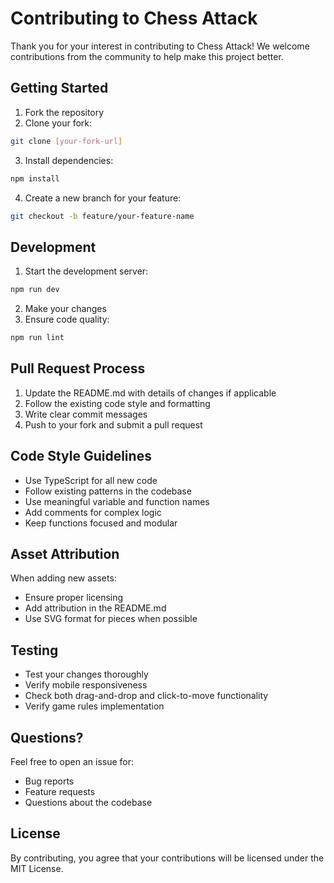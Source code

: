 # Contributing to Chess Attack

Thank you for your interest in contributing to Chess Attack! We welcome contributions from the community to help make this project better.

## Getting Started

1. Fork the repository
2. Clone your fork:

```bash
git clone [your-fork-url]
```

3. Install dependencies:

```bash
npm install
```

4. Create a new branch for your feature:

```bash
git checkout -b feature/your-feature-name
```

## Development

1. Start the development server:

```bash
npm run dev
```

2. Make your changes
3. Ensure code quality:

```bash
npm run lint
```

## Pull Request Process

1. Update the README.md with details of changes if applicable
2. Follow the existing code style and formatting
3. Write clear commit messages
4. Push to your fork and submit a pull request

## Code Style Guidelines

- Use TypeScript for all new code
- Follow existing patterns in the codebase
- Use meaningful variable and function names
- Add comments for complex logic
- Keep functions focused and modular

## Asset Attribution

When adding new assets:

- Ensure proper licensing
- Add attribution in the README.md
- Use SVG format for pieces when possible

## Testing

- Test your changes thoroughly
- Verify mobile responsiveness
- Check both drag-and-drop and click-to-move functionality
- Verify game rules implementation

## Questions?

Feel free to open an issue for:

- Bug reports
- Feature requests
- Questions about the codebase

## License

By contributing, you agree that your contributions will be licensed under the MIT License.
